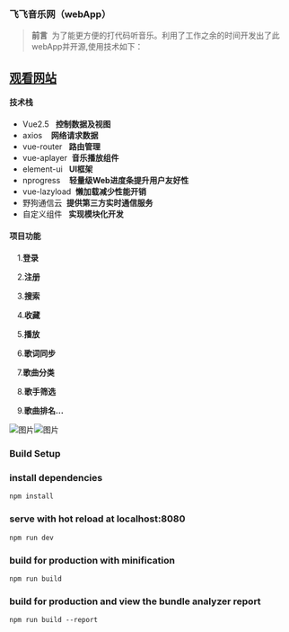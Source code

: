 ### 飞飞音乐网（webApp）

> **前言**&nbsp;&nbsp;为了能更方便的打代码听音乐。利用了工作之余的时间开发出了此webApp并开源,使用技术如下：

[观看网站](http://feifei.ink)
---
#### 技术栈
* Vue2.5&nbsp;&nbsp;&nbsp;**控制数据及视图**
* axios&nbsp;&nbsp;&nbsp;&nbsp;**网络请求数据**
* vue-router&nbsp;&nbsp;&nbsp;**路由管理**
* vue-aplayer&nbsp;&nbsp;**音乐播放组件**
* element-ui&nbsp;&nbsp;&nbsp;**UI框架**
* nprogress&nbsp;&nbsp;&nbsp; **轻量级Web进度条提升用户友好性**
* vue-lazyload&nbsp;&nbsp;**懒加载减少性能开销**
* 野狗通信云&nbsp;&nbsp;**提供第三方实时通信服务**
* 自定义组件&nbsp;&nbsp;&nbsp;**实现模块化开发**
#### 项目功能
&ensp;&ensp;1.**登录**

&ensp;&ensp;2.**注册**

&ensp;&ensp;3.**搜索**

&ensp;&ensp;4.**收藏**

&ensp;&ensp;5.**播放**

&ensp;&ensp;6.**歌词同步**

&ensp;&ensp;7.**歌曲分类**

&ensp;&ensp;8.**歌手筛选**

&ensp;&ensp;9.**歌曲排名...**

![图片](http://thyrsi.com/t6/675/1551432964x2890174040.png)![图片](http://thyrsi.com/t6/675/1551433035x2890174040.png)

### Build Setup

### install dependencies
```
npm install
```


### serve with hot reload at localhost:8080
```
npm run dev
```

### build for production with minification
```
npm run build
```

### build for production and view the bundle analyzer report
```
npm run build --report
```
